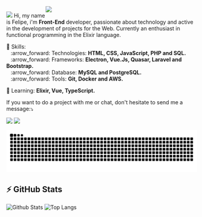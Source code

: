 <img src="https://media.giphy.com/media/yBvndlpq8aCvS/giphy.gif" min-width="400px" max-width="400px" width="400px" align="right">

<p align="left">
  <img src="https://media.giphy.com/media/3og0IAzB7lmOo2q0Ss/giphy.gif" height="30px width="30px" >
  Hi, my name is Felipe, i'm <strong>Front-End</strong> developer, passionate about technology and active in the development of projects for the Web. Currently an enthusiast in functional programming in the Elixir language.
</p>

<p align="left">
  💬 Skills: <br>
      &nbsp;&nbsp; :arrow_forward:	Technologies: <strong>HTML, CSS, JavaScript, PHP and SQL.</strong> <br>
      &nbsp;&nbsp; :arrow_forward: Frameworks: <strong>Electron, Vue.Js, Quasar, Laravel and Bootstrap.</strong> <br>
      &nbsp;&nbsp; :arrow_forward:	Database: <strong>MySQL and PostgreSQL.</strong> <br>
      &nbsp;&nbsp; :arrow_forward:	Tools:   <strong>Git, Docker and AWS.</strong> <br>
</p>

<p align="left">
  💬 Learning: <strong>Elixir, Vue, TypeScript.</strong>
</p>

<p align="left">
    If you want to do a project with me or chat, don't hesitate to send me a message:⤵️
</p>

<p align="left">
  <a href="https://www.instagram.com/felipeolivr/" alt="Instagram">
  <img src="https://img.shields.io/badge/-Instagram-DF0174?style=for-the-badge&logo=instagram&logoColor=white"/></a>
  
  <a href="https://www.linkedin.com/in/felipe-oliveira-444557174/" alt="Linkedin">
  <img src="https://img.shields.io/badge/-Linkedin-0e76a8?style=for-the-badge&logo=Linkedin&logoColor=white"/></a>
</p>
                                                                                                            
  ![Snake animation](https://github.com/felipeolvr/felipeolvr/blob/output/github-commit-grid-snake.svg)                                                                                                          

## ⚡ GitHub Stats


![Github Stats](https://github-readme-stats.vercel.app/api?username=felipeolvr&show_icons=true&count_private=true&show_icons=true&include_all_commits=true&count_private=true&layout=compact&theme=dark)
![Top Langs](https://github-readme-stats.vercel.app/api/top-langs/?username=felipeolvr&hide=TeX&layout=compact&theme=dark)
